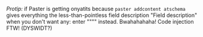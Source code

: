 <p><em>Protip:</em> if Paster is getting onyatits because <code>paster addcontent atschema</code> gives everything the less-than-pointless field description "Field description" when you don't want any: enter """" instead. Bwahahahaha! Code injection FTW! (DYSWIDT?)</p>